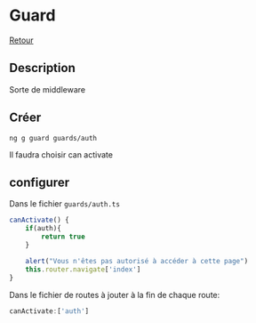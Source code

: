 # Guard

[Retour](../readme.md)

## Description

Sorte de middleware

## Créer

```console
ng g guard guards/auth
```

Il faudra choisir can activate

## configurer

Dans le fichier `guards/auth.ts`

```javascript
canActivate() {
    if(auth){
        return true
    }

    alert("Vous n'êtes pas autorisé à accéder à cette page")
    this.router.navigate['index']
}
```

Dans le fichier de routes à jouter à la fin de chaque route: 

```javascript
canActivate:['auth']
```